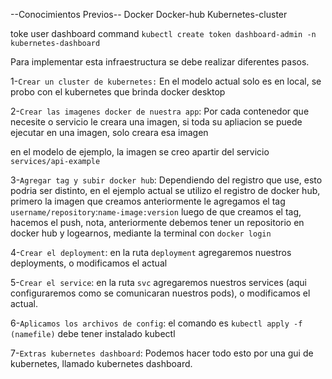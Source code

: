 
--Conocimientos Previos--
Docker
Docker-hub
Kubernetes-cluster

toke user dashboard
command `kubectl create token dashboard-admin -n kubernetes-dashboard`

Para implementar esta infraestructura se debe realizar diferentes pasos.

1-`Crear un cluster de kubernetes:` En el modelo actual solo es en local, se probo con el kubernetes que brinda docker desktop

2-`Crear las imagenes docker de nuestra app`: Por cada contenedor que necesite o servicio le creara una imagen, si toda su apliacion se puede ejecutar en una imagen, solo creara esa imagen

en el modelo de ejemplo, la imagen se creo apartir del servicio `services/api-example`

3-`Agregar tag y subir docker hub`: Dependiendo del registro que use, esto podria ser distinto, en el ejemplo actual se utilizo el registro de docker hub, primero la imagen que creamos anteriormente le agregamos el tag `username/repository`:`name-image:version` luego de que creamos el tag, hacemos el push, nota, anteriormente debemos tener un repositorio en docker hub y logearnos, mediante la terminal con `docker login`

4-`Crear el deployment`: en la ruta `deployment` agregaremos nuestros deployments, o modificamos el actual 

5-`Crear el service`: en la ruta `svc` agregaremos nuestros services (aqui configuraremos como se comunicaran nuestros pods), o modificamos el actual.

6-`Aplicamos los archivos de config`: el comando es `kubectl apply -f (namefile)` debe tener instalado kubectl

7-`Extras kubernetes dashboard`: Podemos hacer todo esto por una gui de kubernetes, llamado kubernetes dashboard.